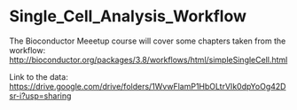 # Single_Cell_Analysis_Workflow
The Bioconductor Meeetup course will cover some chapters taken from the workflow:
http://bioconductor.org/packages/3.8/workflows/html/simpleSingleCell.html

Link to the data:
https://drive.google.com/drive/folders/1WvwFlamP1HbOLtrVIk0dpYoOg42Dsr-i?usp=sharing
